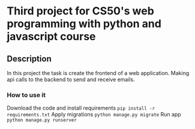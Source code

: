 # Third project for CS50's web programming with python and javascript course

## Description
In this project the task is create the frontend of a web application.
Making api calls to the backend to send and receive emails.

### How to use it 
Download the code and install requirements
` pip install -r requirements.txt `
Apply migrations 
` python manage.py migrate `
Run app 
` python manage.py runserver `